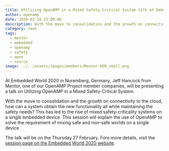 ```yaml
---
title: Utilizing OpenAMP in a Mixed Safety-Critical System talk at Embedded World 2020
author: openamp
date: 2020-02-18 23:00:00
description: With the move to consolidation and the growth on connectivity to the cloud, how can a system obtain the new functionality all while maintaining the safety needs? This has led to the rise of mixed safety-criticality systems on a single embedded device. This session at Embedded World 2020 will explain the use of OpenAMP to solve the requirement of mixing safe and non-safe worlds on a single device.
category: news
tags:
  - mentor
  - embedded
  - openamp
  - safety
  - open
  - source
image: ../../assets/images/members/Mentor-ASB_small.png
---
```


At Embedded World 2020 in Nuremberg, Germany, Jeff Hancock from Mentor, one of our OpenAMP Project member companies, will be presenting a talk on Utilizing OpenAMP in a Mixed Safety-Critical System.

With the move to consolidation and the growth on connectivity to the cloud, how can a system obtain the new functionality all while maintaining the safety needs? This has led to the rise of mixed safety-criticality systems on a single embedded device. This session will explain the use of OpenAMP to solve the requirement of mixing safe and non-safe worlds on a single device

The talk will be on the Thursday 27 February. Fore more details, visit the [session page on the Embedded World 2020 website](https://www.embedded-world.de/en/events/vortrag/utilizing-openamp-in-a-mixed-safety-critical-system/742691).
